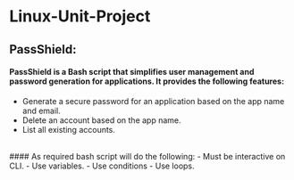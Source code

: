 # Linux-Unit-Project

## PassShield:
#### PassShield is a Bash script that simplifies user management and password generation for applications. It provides the following features:

- Generate a secure password for an application based on the app name and email.
- Delete an account based on the app name.
- List all existing accounts.

<br/>
#### As required bash script will do the following:
- Must be interactive on CLI.
- Use variables.
- Use conditions
- Use loops.

